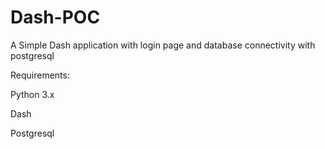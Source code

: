 # Dash-POC
A Simple Dash application with login page and database connectivity with postgresql

Requirements:

Python 3.x

Dash

Postgresql 
